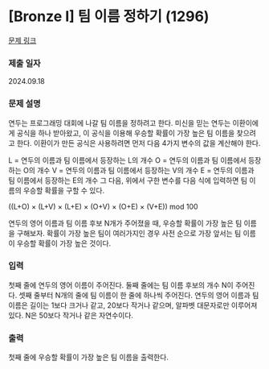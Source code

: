 # [Bronze I] 팀 이름 정하기 (1296)

[문제 링크](https://www.acmicpc.net/problem/1296)

### 제출 일자
2024.09.18

### 문제 설명

연두는 프로그래밍 대회에 나갈 팀 이름을 정하려고 한다. 미신을 믿는 연두는 이환이에게 공식을 하나 받아왔고, 이 공식을 이용해 우승할 확률이 가장 높은 팀 이름을 찾으려고 한다.
이환이가 만든 공식은 사용하려면 먼저 다음 4가지 변수의 값을 계산해야 한다.

L = 연두의 이름과 팀 이름에서 등장하는 L의 개수
O = 연두의 이름과 팀 이름에서 등장하는 O의 개수
V = 연두의 이름과 팀 이름에서 등장하는 V의 개수
E = 연두의 이름과 팀 이름에서 등장하는 E의 개수
그 다음, 위에서 구한 변수를 다음 식에 입력하면 팀 이름의 우승할 확률을 구할 수 있다.

((L+O) × (L+V) × (L+E) × (O+V) × (O+E) × (V+E)) mod 100

연두의 영어 이름과 팀 이름 후보 N개가 주어졌을 때, 우승할 확률이 가장 높은 팀 이름을 구해보자. 확률이 가장 높은 팀이 여러가지인 경우 사전 순으로 가장 앞서는 팀 이름이 우승할 확률이 가장 높은 것이다.

### 입력

첫째 줄에 연두의 영어 이름이 주어진다. 둘째 줄에는 팀 이름 후보의 개수 N이 주어진다. 셋째 줄부터 N개의 줄에 팀 이름이 한 줄에 하나씩 주어진다.
연두의 영어 이름과 팀 이름은 길이는 1보다 크거나 같고, 20보다 작거나 같으며, 알파벳 대문자로만 이루어져 있다. N은 50보다 작거나 같은 자연수이다.

### 출력

첫째 줄에 우승할 확률이 가장 높은 팀 이름을 출력한다.